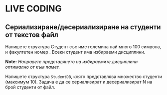 # LIVE CODING

## Сериализиране/десериализиране на студенти от текстов файл

Напишете структура Студент със име големина най много 100 символа, и факултетен номер . Всеки студент има избираеми дисциплини.

**Note:** _Направете представянето на избираемите дисциплини оптимално от към памет._

Напишeте структура `StudentDB`, която представлява множество студенти (максимум 10). Задача е да се сериализират и десериализират N на брой студенти от файл.
